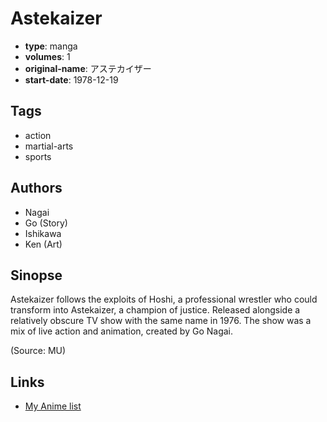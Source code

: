 # Astekaizer

-   **type**: manga
-   **volumes**: 1
-   **original-name**: アステカイザー
-   **start-date**: 1978-12-19

## Tags

-   action
-   martial-arts
-   sports

## Authors

-   Nagai
-   Go (Story)
-   Ishikawa
-   Ken (Art)

## Sinopse

Astekaizer follows the exploits of Hoshi, a professional wrestler who could transform into Astekaizer, a champion of justice. Released alongside a relatively obscure TV show with the same name in 1976. The show was a mix of live action and animation, created by Go Nagai.

(Source: MU)

## Links

-   [My Anime list](https://myanimelist.net/manga/7758/Astekaizer)
